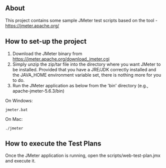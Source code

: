 ## About

This project contains some sample JMeter test scripts based on the tool - https://jmeter.apache.org/

## How to set-up the project
1. Download the JMeter binary from https://jmeter.apache.org/download_jmeter.cgi
2. Simply unzip the zip/tar file into the directory where you want JMeter to be installed. Provided that you have a JRE/JDK correctly installed and the JAVA_HOME environment variable set, there is nothing more for you to do.
3. Run the JMeter application as below from the 'bin' directory (e.g., apache-jmeter-5.6.3/bin)

On Windows:
```
jmeter.bat
```

On Mac:
```
./jmeter
```

## How to execute the Test Plans

Once the JMeter application is running, open the scripts/web-test-plan.jmx and execute it.
